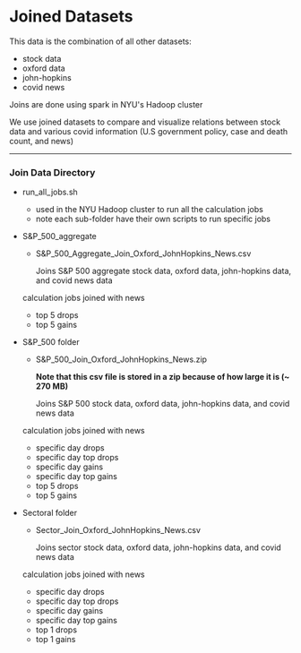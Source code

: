 # Joined Datasets
This data is the combination of all other datasets:
- stock data
- oxford data
- john-hopkins
- covid news

Joins are done using spark in NYU's Hadoop cluster

We use joined datasets to compare and visualize relations between stock data and various covid information (U.S government policy, case and death count, and news)
___
### Join Data Directory
- run_all_jobs.sh
  - used in the NYU Hadoop cluster to run all the calculation jobs
  - note each sub-folder have their own scripts to run specific jobs
- S&P_500_aggregate
  - S&P_500_Aggregate_Join_Oxford_JohnHopkins_News.csv

    Joins S&P 500 aggregate stock data, oxford data, john-hopkins data, and covid news data

  calculation jobs joined with news
    - top 5 drops
    - top 5 gains
- S&P_500 folder
  - S&P_500_Join_Oxford_JohnHopkins_News.zip
    
    **Note that this csv file is stored in a zip because of how large it is (~ 270 MB)**

    Joins S&P 500 stock data, oxford data, john-hopkins data, and covid news data

  calculation jobs joined with news
    - specific day drops
    - specific day top drops
    - specific day gains
    - specific day top gains
    - top 5 drops
    - top 5 gains
- Sectoral folder
  - Sector_Join_Oxford_JohnHopkins_News.csv

    Joins sector stock data, oxford data, john-hopkins data, and covid news data

  calculation jobs joined with news
    - specific day drops
    - specific day top drops
    - specific day gains
    - specific day top gains
    - top 1 drops
    - top 1 gains

